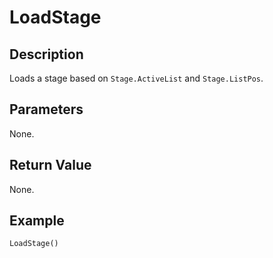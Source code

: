 # LoadStage

## Description
Loads a stage based on `Stage.ActiveList` and `Stage.ListPos`.

## Parameters
None.

## Return Value
None.

## Example
```
LoadStage()
```
